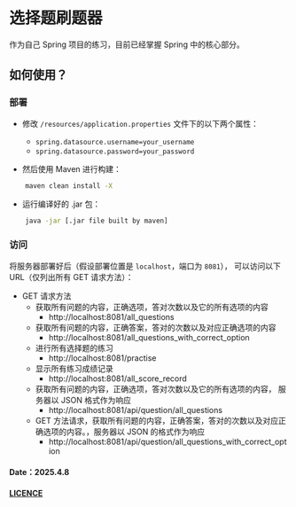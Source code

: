 # 选择题刷题器

作为自己 Spring 项目的练习，目前已经掌握 Spring 中的核心部分。

## 如何使用？

### 部署
- 修改 `/resources/application.properties` 文件下的以下两个属性：
    - `spring.datasource.username=your_username`
    - `spring.datasource.password=your_password`

- 然后使用 Maven 进行构建：
```bash
    maven clean install -X
```

- 运行编译好的 .jar 包：
```bash
    java -jar [.jar file built by maven]
```

### 访问
将服务器部署好后（假设部署位置是 `localhost`，端口为 `8081`），
可以访问以下 URL（仅列出所有 GET 请求方法）：

- GET 请求方法
  - 获取所有问题的内容，正确选项，答对次数以及它的所有选项的内容
    - http://localhost:8081/all_questions
  - 获取所有问题的内容，正确答案，答对的次数以及对应正确选项的内容
    - http://localhost:8081/all_questions_with_correct_option
  - 进行所有选择题的练习
    - http://localhost:8081/practise
  - 显示所有练习成绩记录
    - http://localhost:8081/all_score_record
  - 获取所有问题的内容，正确选项，答对次数以及它的所有选项的内容， 服务器以 JSON 格式作为响应
    - http://localhost:8081/api/question/all_questions
  - GET 方法请求，获取所有问题的内容，正确答案，答对的次数以及对应正确选项的内容。，服务器以 JSON 的格式作为响应
    - http://localhost:8081/api/question/all_questions_with_correct_option

#### Date：2025.4.8
#### [LICENCE](https://www.apache.org/licenses/LICENSE-2.0)
